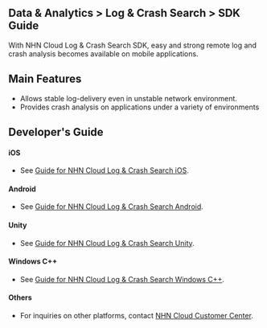 ## Data & Analytics > Log & Crash Search > SDK Guide
With NHN Cloud Log & Crash Search SDK, easy and strong remote log and crash analysis becomes available on mobile applications.

## Main Features

* Allows stable log-delivery even in unstable network environment.
* Provides crash analysis on applications under a variety of environments

## Developer's Guide

#### iOS
* See [Guide for NHN Cloud Log & Crash Search iOS](https://docs.toast.com/ko/TOAST/ko/toast-sdk/log-collector-ios/).

#### Android
* See [Guide for NHN Cloud Log & Crash Search Android](https://docs.toast.com/ko/TOAST/ko/toast-sdk/log-collector-android/).

#### Unity
* See [Guide for NHN Cloud Log & Crash Search Unity](https://docs.toast.com/ko/TOAST/ko/toast-sdk/log-collector-unity/).

#### Windows C++
* See [Guide for NHN Cloud Log & Crash Search Windows C++](https://docs.toast.com/ko/TOAST/ko/toast-sdk/log-collector-windows/).

#### Others
* For inquiries on other platforms, contact [NHN Cloud Customer Center](https://toast.com/support/inquiry?alias=tab3_06).
